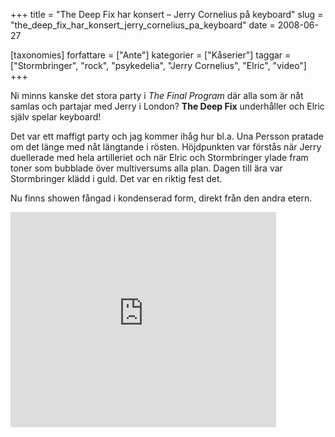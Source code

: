 +++
title = "The Deep Fix har konsert – Jerry Cornelius på keyboard"
slug = "the_deep_fix_har_konsert_jerry_cornelius_pa_keyboard"
date = 2008-06-27

[taxonomies]
forfattare = ["Ante"]
kategorier = ["Kåserier"]
taggar = ["Stormbringer", "rock", "psykedelia", "Jerry Cornelius", "Elric", "video"]
+++

Ni minns kanske det stora party i <em>The Final Program</em> där alla som är nåt samlas och partajar med Jerry i London? <strong>The Deep Fix</strong> underhåller och Elric själv spelar keyboard!

Det var ett maffigt party och jag kommer ihåg hur bl.a. Una Persson pratade om det länge med nåt längtande i rösten. Höjdpunkten var förstås när Jerry duellerade med hela artilleriet och när Elric och Stormbringer ylade fram toner som bubblade över multiversums alla plan. Dagen till ära var Stormbringer klädd i guld. Det var en riktig fest det.

<!-- more -->

Nu finns showen fångad i kondenserad form, direkt från den andra etern.

<embed src="http://www.youtube.com/v/_l_8N0Jy9QU&hl=en&fs=1" type="application/x-shockwave-flash" allowfullscreen="true" width="425" height="344"></embed>
